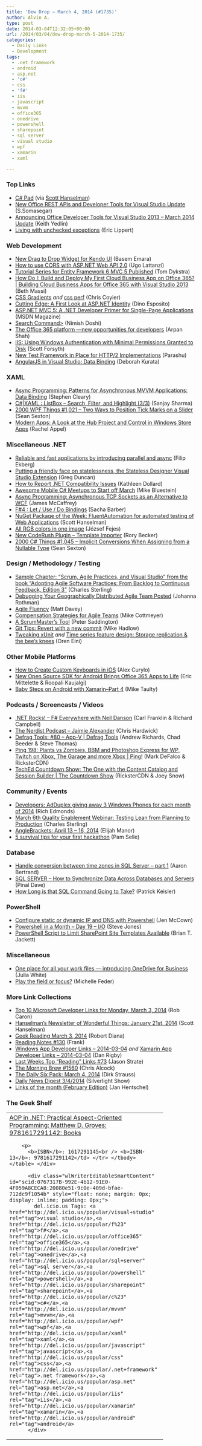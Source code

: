 ```yaml
---
title: 'Dew Drop – March 4, 2014 (#1735)'
author: Alvin A.
type: post
date: 2014-03-04T12:32:05+00:00
url: /2014/03/04/dew-drop-march-5-2014-1735/
categories:
  - Daily Links
  - Development
tags:
  - .net framework
  - android
  - asp.net
  - 'c#'
  - css
  - 'f#'
  - iis
  - javascript
  - mvvm
  - office365
  - onedrive
  - powershell
  - sharepoint
  - sql server
  - visual studio
  - wpf
  - xamarin
  - xaml

---
```

### <a name="top"></a>Top Links

  * <a href="http://csharppad.com/" target="_blank">C# Pad</a> (via <a href="http://twitter.com/shanselman" target="_blank">Scott Hanselman</a>)
  * <a href="http://blogs.msdn.com/b/somasegar/archive/2014/03/03/office-developer-tools-and-apis-updates.aspx" target="_blank">New Office REST APIs and Developer Tools for Visual Studio Update</a> (S.Somasegar)
  * <a href="http://blogs.msdn.com/b/visualstudio/archive/2014/03/03/announcing-office-developer-tools-for-visual-studio-2013-march-2014-update.aspx" target="_blank">Announcing Office Developer Tools for Visual Studio 2013 – March 2014 Update</a> (Keith Yedlin)
  * <a href="http://ericlippert.com/2014/03/03/living-with-unchecked-exceptions/?utm_source=rss&utm_medium=rss&utm_campaign=living-with-unchecked-exceptions" target="_blank">Living with unchecked exceptions</a> (Eric Lippert)

### <a name="web"></a>Web Development

  * <a href="http://blog.falafel.com/Blogs/BasemEmara/basem-emara/2014/03/04/new-drag-to-drop-widget-for-kendo-ui" target="_blank">New Drag to Drop Widget for Kendo UI</a> (Basem Emara)
  * <a href="http://feedproxy.google.com/~r/override/tostring/it/~3/YRU7ppwV-v8/how-to-use-CORS-with-ASPNET-WebAPI-2" target="_blank">How to use CORS with ASP.NET Web API 2.0</a> (Ugo Lattanzi)
  * <a href="http://blogs.msdn.com/b/webdev/archive/2014/03/04/tutorial-series-for-entity-framework-6-mvc-5-published.aspx" target="_blank">Tutorial Series for Entity Framework 6 MVC 5 Published</a> (Tom Dykstra)
  * <a href="http://channel9.msdn.com/Series/CBA/How-Do-I-Build-and-Deploy-My-First-Cloud-Business-App-on-Office-365-" target="_blank">How Do I: Build and Deploy My First Cloud Business App on Office 365? | Building Cloud Business Apps for Office 365 with Visual Studio 2013</a> (Beth Massi)
  * <a href="http://css-tricks.com/css3-gradients/" target="_blank">CSS Gradients</a> _and_ <a href="https://github.com/mdo/css-perf" target="_blank">css perf</a> (Chris Coyier)
  * <a href="http://msdn.microsoft.com/magazine/c975ba70-5bfa-42b7-9b24-881cb23e5229" target="_blank">Cutting Edge: A First Look at ASP.NET Identity</a> (Dino Esposito)
  * <a href="http://msdn.microsoft.com/magazine/ae431baa-ebda-4772-a224-3a871d6ac142" target="_blank">ASP.NET MVC 5: A .NET Developer Primer for Single-Page Applications</a> (MSDN Magazine)
  * <a href="http://blogs.splunk.com/2014/03/03/search-command/" target="_blank">Search Command></a> (Nimish Doshi)
  * <a href="http://blogs.office.com/2014/03/03/create-apps-for-office-365/" target="_blank">The Office 365 platform —new opportunities for developers</a> (Arpan Shah)
  * <a href="http://weblogs.asp.net/owscott/archive/2014/03/03/iis-using-windows-authentication-with-minimal-permissions-granted-to-disk.aspx" target="_blank">IIS: Using Windows Authentication with Minimal Permissions Granted to Disk</a> (Scott Forsyth)
  * <a href="http://msopentech.com/blog/2014/03/03/new-test-framework-place-http2-implementations/" target="_blank">New Test Framework in Place for HTTP/2 Implementations</a> (Parashu)
  * <a href="http://msmvps.com/blogs/deborahk/archive/2014/03/03/angularjs-in-visual-studio-data-binding.aspx" target="_blank">AngularJS in Visual Studio: Data Binding</a> (Deborah Kurata)

### <a name="silverlight"></a>XAML

  * <a href="http://msdn.microsoft.com/magazine/a12fdb87-6ec6-454c-a6e5-81ef0f5116e3" target="_blank">Async Programming: Patterns for Asynchronous MVVM Applications: Data Binding</a> (Stephen Cleary)
  * <a href="http://sharpsnippets.wordpress.com/2014/03/04/cxaml-listbox-search-filter-and-highlight-33/" target="_blank">C#|XAML : ListBox – Search, Filter, and Highlight (3/3)</a> (Sanjay Sharma)
  * <a href="http://wpf.2000things.com/2014/03/04/1021-two-ways-to-position-tick-marks-on-a-slider/" target="_blank">2000 WPF Things #1,021 – Two Ways to Position Tick Marks on a Slider</a> (Sean Sexton)
  * <a href="http://msdn.microsoft.com/magazine/caec0f8a-4d01-4744-ab84-798666417727" target="_blank">Modern Apps: A Look at the Hub Project and Control in Windows Store Apps</a> (Rachel Appel)

### <a name="dotnet"></a>Miscellaneous .NET

  * <a href="http://blog.filipekberg.se/2014/03/04/reliable-fast-applications-introducing-parallel-async/" target="_blank">Reliable and fast applications by introducing parallel and async</a> (Filip Ekberg)
  * <a href="http://channel9.msdn.com/coding4fun/blog/Putting-a-friendly-face-on-statelessness-the-Stateless-Designer-Visual-Studio-Extension" target="_blank">Putting a friendly face on statelessness, the Stateless Designer Visual Studio Extension</a> (Greg Duncan)
  * <a href="http://msmvps.com/blogs/kathleen/archive/2014/03/03/how-to-report-net-compatibility-issues.aspx" target="_blank">How to Report .NET Compatibility Issues</a> (Kathleen Dollard)
  * <a href="http://blog.xamarin.com/awesome-mobile-c-sharp-meetups-to-start-off-march/" target="_blank">Awesome Mobile C# Meetups to Start off March</a> (Mike Bluestein)
  * <a href="http://msdn.microsoft.com/magazine/48e2662a-720b-4ae9-8fa0-dc1d1aec71f7" target="_blank">Async Programming: Asynchronous TCP Sockets as an Alternative to WCF</a> (James McCaffrey)
  * <a href="http://sachabarbs.wordpress.com/2014/03/03/f4-let-use-do-bindings/" target="_blank">F#4 : Let / Use / Do Bindings</a> (Sacha Barber)
  * <a href="http://feeds.hanselman.com/~/58124372/0/scotthanselman~NuGet-Package-of-the-Week-FluentAutomation-for-automated-testing-of-Web-Applications.aspx" target="_blank">NuGet Package of the Week: FluentAutomation for automated testing of Web Applications</a> (Scott Hanselman)
  * <a href="http://joco.name/2014/03/02/all-rgb-colors-in-one-image/" target="_blank">All RGB colors in one image</a> (József Fejes)
  * <a href="https://community.devexpress.com:443/blogs/rorybecker/archive/2014/03/03/new-coderush-plugin-template-importer.aspx" target="_blank">New CodeRush Plugin &#8211; Template Importer</a> (Rory Becker)
  * <a href="http://csharp.2000things.com/2014/03/04/1045-implicit-conversions-when-assigning-from-a-nullable-type/" target="_blank">2000 C# Things #1,045 – Implicit Conversions When Assigning from a Nullable Type</a> (Sean Sexton)

### <a name="design"></a>Design / Methodology / Testing

  * <a href="http://blogs.msdn.com/b/visualstudioalm/archive/2014/03/03/sample-chapter-scrum-agile-practices-and-visual-studio-from-the-book-adopting-agile-software-practices-from-backlog-to-continuous-feedback-edition-3.aspx" target="_blank">Sample Chapter: “Scrum, Agile Practices, and Visual Studio” from the book “Adopting Agile Software Practices: From Backlog to Continuous Feedback, Edition 3”</a> (Charles Sterling)
  * <a href="http://feedproxy.google.com/~r/ManagingProductDevelopment/~3/sRjt5KWayZI/debugging-your-geographically-distributed-agile-team-posted.html" target="_blank">Debugging Your Geographically Distributed Agile Team Posted</a> (Johanna Rothman)
  * <a href="http://mdavey.wordpress.com/2014/03/04/agile-fluency/" target="_blank">Agile Fluency</a> (Matt Davey)
  * <a href="http://feedproxy.google.com/~r/LeadingAgile/~3/pu7fTXGR2Vc/" target="_blank">Compensation Strategies for Agile Teams</a> (Mike Cottmeyer)
  * <a href="http://feedproxy.google.com/~r/agilescout/~3/HvaguJXXPwc/" target="_blank">A ScrumMaster’s Tool</a> (Peter Saddington)
  * <a href="http://feedproxy.google.com/~r/CodeRant/~3/cOTSoxqHiqY/git-tips-revert-with-new-commit.html" target="_blank">Git Tips: Revert with a new commit</a> (Mike Hadlow)
  * <a href="http://feedproxy.google.com/~r/AyendeRahien/~3/daX6T74hsFo/tweaking-xunit" target="_blank">Tweaking xUnit</a> _and_ <a href="http://feedproxy.google.com/~r/AyendeRahien/~3/v9UC1Bm0uys/time-series-feature-design-storage-replication-the-bees-knees" target="_blank">Time series feature design: Storage replication & the bee’s knees</a> (Oren Eini)

### <a name="mobile"></a>Other Mobile Platforms

  * <a href="http://mobile.dzone.com/articles/how-create-custom-keyboards" target="_blank">How to Create Custom Keyboards in iOS</a> (Alex Curylo)
  * <a href="http://msopentech.com/blog/2014/03/03/new-open-source-sdk-for-android-brings-office-365-apps-to-life/" target="_blank">New Open Source SDK for Android Brings Office 365 Apps to Life</a> (Eric Mittelette & Roopali Kaujalgi)
  * <a href="http://feedproxy.google.com/~r/mtaulty/~3/IXExqW_6qw0/baby-steps-on-android-with-xamarin-part-4.aspx" target="_blank">Baby Steps on Android with Xamarin–Part 4</a> (Mike Taulty)

### <a name="podcasts"></a>Podcasts / Screencasts / Videos

  * <a href="http://www.dotnetrocks.com/default.aspx?ShowNum=955" target="_blank">.NET Rocks! &#8211; F# Everywhere with Neil Danson</a> (Carl Franklin & Richard Campbell)
  * <a href="http://nerdist.libsyn.com/jaimie-alexander" target="_blank">The Nerdist Podcast &#8211; Jaimie Alexander</a> (Chris Hardwick)
  * <a href="http://channel9.msdn.com/Shows/Defrag-Tools/Defrag-Tools-80-App-V" target="_blank">Defrag Tools: #80 &#8211; App-V | Defrag Tools</a> (Andrew Richards, Chad Beeder & Steve Thomas)
  * <a href="http://channel9.msdn.com/Shows/PingShow/Ping-198-Plants-vs-Zombies-BBM-and-Photoshop-Express-for-WP-Twitch-on-Xbox-The-Garage-and-more-Xbox" target="_blank">Ping 198: Plants vs Zombies, BBM and Photoshop Express for WP, Twitch on Xbox, The Garage and more Xbox | Ping!</a> (Mark DeFalco & RicksterCDN)
  * <a href="http://channel9.msdn.com/Shows/The-Countdown-Show/TechEd-Countdown-Show-The-One-with-the-Content-Catalog-and-Session-Builder" target="_blank">TechEd Countdown Show: The One with the Content Catalog and Session Builder | The Countdown Show</a> (RicksterCDN & Joey Snow)

### <a name="events"></a>Community / Events

  * <a href="http://feedproxy.google.com/~r/wmexperts/~3/hl4nCZBJZ7w/story01.htm" target="_blank">Developers: AdDuplex giving away 3 Windows Phones for each month of 2014</a> (Rich Edmonds)
  * <a href="http://blogs.msdn.com/b/visualstudioalm/archive/2014/03/03/march-6th-quality-enablement-webinar-testing-lean-from-planning-to-production.aspx" target="_blank">March 6th Quality Enablement Webinar: Testing Lean from Planning to Production</a> (Charles Sterling)
  * <a href="http://elijahmanor.com/anglebrackets-april-13-16-2014/" target="_blank">AngleBrackets: April 13 &#8211; 16, 2014</a> (Elijah Manor)
  * <a href="http://blog.pluralsight.com/hackathon-survival-tips" target="_blank">5 survival tips for your first hackathon</a> (Pam Selle)

### <a name="sql"></a>Database

  * <a href="http://feedproxy.google.com/~r/MSSQLTips-LatestSqlServerTips/~3/pNUbo-CzomU/tip.asp" target="_blank">Handle conversion between time zones in SQL Server &#8211; part 1</a> (Aaron Bertrand)
  * <a href="http://blog.sqlauthority.com/2014/03/04/sql-server-how-to-synchronize-data-across-databases-and-servers/" target="_blank">SQL SERVER – How to Synchronize Data Across Databases and Servers</a> (Pinal Dave)
  * <a href="http://www.sqlservercentral.com/blogs/everyday-sql/2014/03/04/how-long-is-that-sql-command-going-to-take/" target="_blank">How Long is that SQL Command Going to Take?</a> (Patrick Keisler)

### <a name="ps"></a>PowerShell

  * <a href="http://www.midnightdba.com/Jen/2014/03/configure-static-or-dynamic-ip-and-dns-with-powershell/" target="_blank">Configure static or dynamic IP and DNS with Powershell</a> (Jen McCown)
  * <a href="http://www.sqlservercentral.com/blogs/steve_jones/2014/03/03/powershell-in-a-month-day-19-io/" target="_blank">Powershell in a Month – Day 19 – I/O</a> (Steve Jones)
  * <a href="http://feedproxy.google.com/~r/geekswithblogs/~3/C-DCUbRk9Oo/powershell-script-to-limit-sharepoint-2010-or-2013-site-templates.aspx" target="_blank">PowerShell Script to Limit SharePoint Site Templates Available</a> (Brian T. Jackett)

### <a name="misc"></a>Miscellaneous

  * <a href="http://blog.onedrive.com/one-place-for-all-your-work-files-introducing-onedrive-for-business/" target="_blank">One place for all your work files — introducing OneDrive for Business</a> (Julia White)
  * <a href="http://feeds.microsoftjobsblog.com/~r/MicrosoftJobsBlog/~3/tGJuFZEJoOs/" target="_blank">Play the field or focus?</a> (Michelle Feder)

### <a name="links"></a>More Link Collections

  * <a href="http://blogs.msdn.com/b/robcaron/archive/2014/03/03/top-10-microsoft-developer-links-for-monday-march-3-2014.aspx" target="_blank">Top 10 Microsoft Developer Links for Monday, March 3, 2014</a> (Rob Caron)
  * <a href="http://174.129.147.224/~/58119347/0/scotthanselman~Hanselmans-Newsletter-of-Wonderful-Things-January-st.aspx" target="_blank">Hanselman&#8217;s Newsletter of Wonderful Things: January 21st, 2014</a> (Scott Hanselman)
  * <a href="http://feeds.regulargeek.com/~r/RegularGeek/~3/Q7a9mJOXS9w/" target="_blank">Geek Reading March 3, 2014</a> (Robert Diana)
  * <a href="http://www.frankysnotes.com/2014/03/reading-notes-130.html" target="_blank">Reading Notes #130</a> (Frank)
  * <a href="http://windowsappdev.com/2014/03/windows-app-developer-links-2014-03-04/" target="_blank">Windows App Developer Links &#8211; 2014-03-04</a> _and_ <a href="http://xamarinappdev.com/2014/03/xamarin-app-developer-links-2014-03-04/" target="_blank">Xamarin App Developer Links &#8211; 2014-03-04</a> (Dan Rigby)
  * <a href="http://www.sqlservercentral.com/blogs/stratesql/2014/03/03/last-weeks-top-reading-links-73/" target="_blank">Last Weeks Top “Reading” Links #73</a> (Jason Strate)
  * <a href="http://feedproxy.google.com/~r/ReflectivePerspective/~3/3Wvej1sUODQ/" target="_blank">The Morning Brew #1560</a> (Chris Alcock)
  * <a href="http://feeds.feedblitz.com/~/58130436/0/dirkstrauss~The-Daily-Six-Pack-March" target="_blank">The Daily Six Pack: March 4, 2014</a> (Dirk Strauss)
  * <a href="http://feedproxy.google.com/~r/silverlightshow/~3/SfSPOHhgUIc/Daily-News-Digest-3-4-2014.aspx" target="_blank">Daily News Digest 3/4/2014</a> (Silverlight Show)
  * <a href="http://janatdevelopment.com/2014/03/03/links-of-the-month-february-edition/" target="_blank">Links of the month (February Edition)</a> (Jan Hentschel)

### <a name="shelf"></a>The Geek Shelf

<div class="wlWriterEditableSmartContent" id="scid:7dc1bd33-94bd-46fd-a20b-0131235bcd47:b3446b48-b0e9-459a-aef5-aba48a44332f" style="float: none; margin: 0px; display: inline; padding: 0px;">
  <table width="400" border="0" cellspacing="0" cellpadding="2">
    <tr>
      <td valign="top" width="400">
        <a title="AOP in .NET: Practical Aspect-Oriented Programming: Matthew D. Groves: 9781617291142: Books" href="http://www.amazon.com/exec/obidos/ASIN/1617291145/alvinashcraft-20"><img data-recalc-dims="1" decoding="async" style="float: left;" alt="" src="https://i0.wp.com/images.amazon.com/images/P/1617291145.01.MZZZZZZZ.jpg?w=660" align="left" border="0" />AOP in .NET: Practical Aspect-Oriented Programming: Matthew D. Groves: 9781617291142: Books</a></p> 
        
        <p>
          <b>ISBN</b>: 1617291145<br /> <b>ISBN-13</b>: 9781617291142</td> </tr> </tbody> </table> </div> 
          
          <div class="wlWriterEditableSmartContent" id="scid:0767317B-992E-4b12-91E0-4F059A8CECA8:20080e51-9c0e-409d-bfae-712dc9f1054b" style="float: none; margin: 0px; display: inline; padding: 0px;">
            del.icio.us Tags: <a href="http://del.icio.us/popular/visual+studio" rel="tag">visual studio</a>,<a href="http://del.icio.us/popular/f%23" rel="tag">f#</a>,<a href="http://del.icio.us/popular/office365" rel="tag">office365</a>,<a href="http://del.icio.us/popular/onedrive" rel="tag">onedrive</a>,<a href="http://del.icio.us/popular/sql+server" rel="tag">sql server</a>,<a href="http://del.icio.us/popular/powershell" rel="tag">powershell</a>,<a href="http://del.icio.us/popular/sharepoint" rel="tag">sharepoint</a>,<a href="http://del.icio.us/popular/c%23" rel="tag">c#</a>,<a href="http://del.icio.us/popular/mvvm" rel="tag">mvvm</a>,<a href="http://del.icio.us/popular/wpf" rel="tag">wpf</a>,<a href="http://del.icio.us/popular/xaml" rel="tag">xaml</a>,<a href="http://del.icio.us/popular/javascript" rel="tag">javascript</a>,<a href="http://del.icio.us/popular/css" rel="tag">css</a>,<a href="http://del.icio.us/popular/.net+framework" rel="tag">.net framework</a>,<a href="http://del.icio.us/popular/asp.net" rel="tag">asp.net</a>,<a href="http://del.icio.us/popular/iis" rel="tag">iis</a>,<a href="http://del.icio.us/popular/xamarin" rel="tag">xamarin</a>,<a href="http://del.icio.us/popular/android" rel="tag">android</a>
          </div>